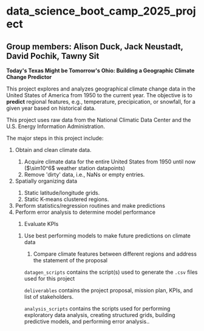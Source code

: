 <h1> data_science_boot_camp_2025_project </h1>
<h2> Group members: Alison Duck, Jack Neustadt, David Pochik, Tawny Sit </h2>

<p> <strong>Today's Texas Might be Tomorrow's Ohio: Building a Geographic Climate Change Predictor</strong> </p>

This project explores and analyzes geographical climate change data in the United States of America from 1950 to the current year. The objective is to <strong>predict</strong> regional features, e.g., temperature, precipication, or snowfall, for a given year based on historical data.

This project uses raw data from the National Climatic Data Center and the U.S. Energy Information Administration.

The major steps in this project include:
<ol>
<li>Obtain and clean climate data. </li>
<ol>
<li>Acquire climate data for the entire United States from 1950 until now ($\sim10^6$ weather station datapoints) </li>
<li>Remove 'dirty' data, i.e., NaNs or empty entries. </li>
</ol>
<li>Spatially organizing data </li>
<ol>
<li> Static latitude/longitude grids. </li>
<li> Static K-means clustered regions. </li>
</ol>
<li>Perform statistics/regression routines and make predictions</li>
<li>Perform error analysis to determine model performance</li>
<ol>
<li>Evaluate KPIs </li>
</ol>
<ol>
<li>Use best performing models to make future predictions on climate data</li>
<ol>
<li>Compare climate features between different regions and address the statement of the proposal</li>
</ol>

<code>datagen_scripts</code> contains the script(s) used to generate the <code>.csv</code> files used for this project

<code>deliverables</code> contains the project proposal, mission plan, KPIs, and list of stakeholders.

<code>analysis_scripts</code> contains the scripts used for performing exploratory data analysis, creating structured grids, building predictive models, and performing error analysis..



